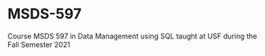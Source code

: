 # MSDS-597
Course MSDS 597 in Data Management using SQL taught at USF during the Fall Semester 2021
